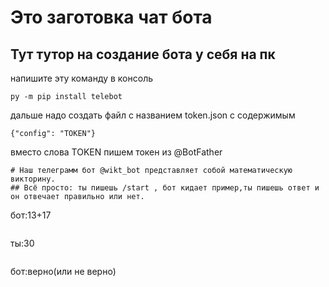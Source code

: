 # Это заготовка чат бота
## Тут тутор на создание бота у себя на пк
напишите эту команду в консоль 
```
py -m pip install telebot
```
дальше надо создать файл с названием token.json с содержимым
```
{"config": "TOKEN"}
```
вместо слова TOKEN пишем токен из @BotFather
```
# Наш телеграмм бот @wikt_bot представляет собой математическую викторину.
## Всё просто: ты пишешь /start , бот кидает пример,ты пишешь ответ и он отвечает правильно или нет.
```
бот:13+17
```
```
ты:30
```
```
бот:верно(или не верно)
```

